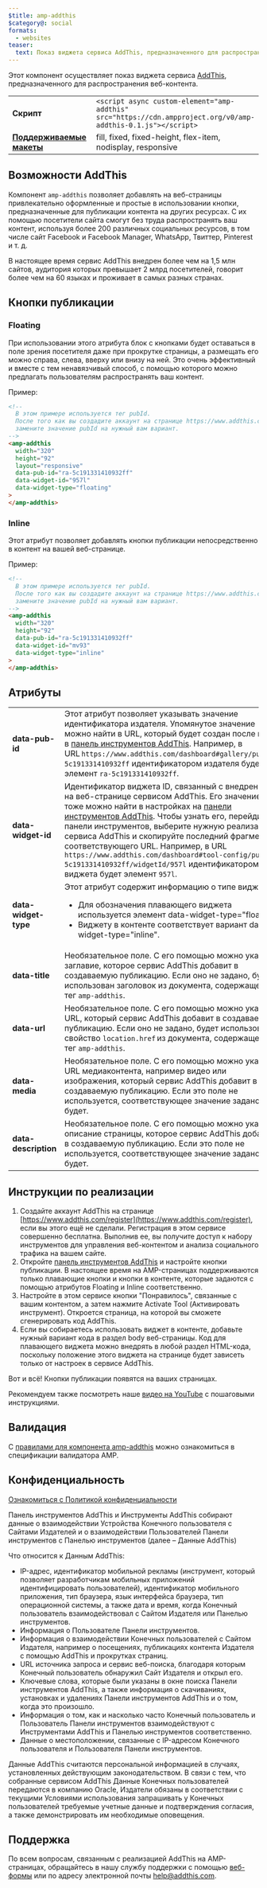 ```yaml
---
$title: amp-addthis
$category@: social
formats:
  - websites
teaser:
  text: Показ виджета сервиса AddThis, предназначенного для распространения веб-контента
---
```


<!--
Copyright 2018 The AMP HTML Authors. All Rights Reserved.

Licensed under the Apache License, Version 2.0 (the "License");
you may not use this file except in compliance with the License.
You may obtain a copy of the License at

      http://www.apache.org/licenses/LICENSE-2.0

Unless required by applicable law or agreed to in writing, software
distributed under the License is distributed on an "AS-IS" BASIS,
WITHOUT WARRANTIES OR CONDITIONS OF ANY KIND, either express or implied.
See the License for the specific language governing permissions and
limitations under the License.
-->

Этот компонент осуществляет показ виджета сервиса [AddThis](https://www.addthis.com), предназначенного для распространения веб-контента.

<table>
  <tr>
    <td width="40%"><strong>Скрипт</strong></td>
    <td><code>&lt;script async custom-element="amp-addthis" src="https://cdn.ampproject.org/v0/amp-addthis-0.1.js"&gt;&lt;/script&gt;</code></td>
  </tr>
  <tr>
    <td class="col-fourty"><strong><a href="../../../documentation/guides-and-tutorials/develop/style_and_layout/control_layout.md">Поддерживаемые макеты</a></strong></td>
    <td>fill, fixed, fixed-height, flex-item, nodisplay, responsive</td>
  </tr>
</table>

## Возможности AddThis <a name="why-addthis"></a>

Компонент `amp-addthis` позволяет добавлять на веб-страницы привлекательно оформленные и простые в использовании кнопки, предназначенные для публикации контента на других ресурсах. С их помощью посетители сайта смогут без труда распространять ваш контент, используя более 200 различных социальных ресурсов, в том числе сайт Facebook и Facebook Manager, WhatsApp, Твиттер, Pinterest и т. д.

В настоящее время сервис AddThis внедрен более чем на 1,5 млн сайтов, аудитория которых превышает 2 млрд посетителей, говорит более чем на 60 языках и проживает в самых разных странах.

## Кнопки публикации <a name="share-buttons"></a>

### Floating <a name="floating"></a>

При использовании этого атрибута блок с кнопками будет оставаться в поле зрения посетителя даже при прокрутке страницы, а размещать его можно справа, слева, вверху или внизу на ней. Это очень эффективный и вместе с тем ненавязчивый способ, с помощью которого можно предлагать пользователям распространять ваш контент.

Пример:

```html
<!--
  В этом примере используется тег pubId.
  После того как вы создадите аккаунт на странице https://www.addthis.com/dashboard,
  замените значение pubId на нужный вам вариант.
-->
<amp-addthis
  width="320"
  height="92"
  layout="responsive"
  data-pub-id="ra-5c191331410932ff"
  data-widget-id="957l"
  data-widget-type="floating"
>
</amp-addthis>
```

### Inline <a name="inline"></a>

Этот атрибут позволяет добавлять кнопки публикации непосредственно в контент на вашей веб-странице.

Пример:

```html
<!--
  В этом примере используется тег pubId.
  После того как вы создадите аккаунт на странице https://www.addthis.com/dashboard,
  замените значение pubId на нужный вам вариант.
-->
<amp-addthis
  width="320"
  height="92"
  data-pub-id="ra-5c191331410932ff"
  data-widget-id="mv93"
  data-widget-type="inline"
>
</amp-addthis>
```

## Атрибуты <a name="attributes"></a>

<table>
  <tr>
    <td width="40%"><strong>data-pub-id</strong></td>
    <td>Этот атрибут позволяет указывать значение идентификатора издателя. Упомянутое значение можно найти в URL, который будет создан после входа в <a href="https://addthis.com/dashboard">панель инструментов AddThis</a>. Например, в URL <code>https://www.addthis.com/dashboard#gallery/pub/ra-5c191331410932ff</code> идентификатором издателя будет элемент <code>ra-5c191331410932ff</code>.</td>
  </tr>
  <tr>
    <td width="40%"><strong>data-widget-id</strong></td>
    <td>Идентификатор виджета ID, связанный с внедренным на веб-странице сервисом AddThis. Его значение тоже можно найти в настройках на <a href="https://addthis.com/dashboard">панели инструментов AddThis</a>. Чтобы узнать его, перейдите к панели инструментов, выберите нужную реализацию сервиса AddThis и скопируйте последний фрагмент соответствующего URL. Например, в URL <code>https://www.addthis.com/dashboard#tool-config/pub/ra-5c191331410932ff/widgetId/957l</code> идентификатором виджета будет элемент <code>957l</code>.</td>
  </tr>
  <tr>
    <td width="40%"><strong>data-widget-type</strong></td>
    <td>Этот атрибут содержит информацию о типе виджета.
      <ul>
        <li>Для обозначения плавающего виджета используется элемент data-widget-type="floating".</li>
        <li>Виджету в контенте соответствует вариант data-widget-type="inline".</li>
      </ul></td>
    </tr>
    <tr>
      <td width="40%"><strong>data-title</strong></td>
      <td>Необязательное поле. С его помощью можно указать заглавие, которое сервис AddThis добавит в создаваемую публикацию. Если оно не задано, будет использован заголовок из документа, содержащего тег <code>amp-addthis</code>.</td>
    </tr>
    <tr>
      <td width="40%"><strong>data-url</strong></td>
      <td>Необязательное поле. С его помощью можно указать URL, который сервис AddThis добавит в создаваемую публикацию. Если оно не задано, будет использовано свойство <code>location.href</code> из документа, содержащего тег <code>amp-addthis</code>.</td>
    </tr>
    <tr>
      <td width="40%"><strong>data-media</strong></td>
      <td>Необязательное поле. С его помощью можно указать URL медиаконтента, например видео или изображения, который сервис AddThis добавит в создаваемую публикацию. Если это поле не используется, соответствующее значение задано не будет.</td>
    </tr>
    <tr>
      <td width="40%"><strong>data-description</strong></td>
      <td>Необязательное поле. С его помощью можно указать описание страницы, которое сервис AddThis добавит в создаваемую публикацию. Если это поле не используется, соответствующее значение задано не будет.</td>
    </tr>
  </table>

## Инструкции по реализации <a name="implementation-documentation"></a>

1. Создайте аккаунт AddThis на странице [https://www.addthis.com/register](https://www.addthis.com/register), если вы этого ещё не сделали. Регистрация в этом сервисе совершенно бесплатна. Выполнив ее, вы получите доступ к набору инструментов для управления веб-контентом и анализа социального трафика на вашем сайте.
1. Откройте [панель инструментов AddThis](https://addthis.com/dashboard) и настройте кнопки публикации. В настоящее время на AMP-страницах поддерживаются только плавающие кнопки и кнопки в контенте, которые задаются с помощью атрибутов Floating и Inline соответственно.
1. Настройте в этом сервисе кнопки "Понравилось", связанные с вашим контентом, а затем нажмите Activate Tool (Активировать инструмент). Откроется страница, на которой вы сможете сгенерировать код AddThis.
1. Если вы собираетесь использовать виджет в контенте, добавьте нужный вариант кода в раздел body веб-страницы. Код для плавающего виджета можно внедрять в любой раздел HTML-кода, поскольку положение этого виджета на странице будет зависеть только от настроек в сервисе AddThis.

Вот и всё! Кнопки публикации появятся на ваших страницах.

Рекомендуем также посмотреть наше [видео на YouTube](https://www.youtube.com/watch?v=BSkuAB4er2o) с пошаговыми инструкциями.
<amp-youtube width="480" height="270" data-videoid="BSkuAB4er2o" layout="responsive"></amp-youtube>

## Валидация <a name="validation"></a>

С [правилами для компонента amp-addthis](https://github.com/ampproject/amphtml/blob/master/extensions/amp-addthis/validator-amp-addthis.protoascii) можно ознакомиться в спецификации валидатора AMP.

## Конфиденциальность <a name="privacy"></a>

[Ознакомиться с Политикой конфиденциальности](http://www.addthis.com/privacy/privacy-policy/)

Панель инструментов AddThis и Инструменты AddThis собирают данные о взаимодействии Устройства Конечного пользователя с Сайтами Издателей и о взаимодействии Пользователей Панели инструментов с Панелью инструментов (далее – Данные AddThis)

Что относится к Данным AddThis:

- IP-адрес, идентификатор мобильной рекламы (инструмент, который позволяет разработчикам мобильных приложений идентифицировать пользователей), идентификатор мобильного приложения, тип браузера, язык интерфейса браузера, тип операционной системы, а также дата и время, когда Конечный пользователь взаимодействовал с Сайтом Издателя или Панелью инструментов.
- Информация о Пользователе Панели инструментов.
- Информация о взаимодействии Конечных пользователей с Сайтом Издателя, например о посещениях, публикациях контента Издателя с помощью AddThis и прокрутках страниц.
- URL источника запроса и сервис веб-поиска, благодаря которым Конечный пользователь обнаружил Сайт Издателя и открыл его.
- Ключевые слова, которые были указаны в окне поиска Панели инструментов AddThis, а также информация о скачиваниях, установках и удалениях Панели инструментов AddThis и о том, когда это произошло.
- Информация о том, как и насколько часто Конечный пользователь и Пользователь Панели инструментов взаимодействуют с Инструментами AddThis и Панелью инструментов соответственно.
- Данные о местоположении, связанные с IP-адресом Конечного пользователя и Пользователя Панели инструментов.

Данные AddThis считаются персональной информацией в случаях, установленных действующим законодательством. В связи с тем, что собранные сервисом AddThis Данные Конечных пользователей передаются в компанию Oracle, Издатели обязаны в соответствии с текущими Условиями использования запрашивать у Конечных пользователей требуемые учетные данные и подтверждения согласия, а также демонстрировать им необходимые оповещения.

## Поддержка <a name="support"></a>

По всем вопросам, связанным с реализацией AddThis на AMP-страницах, обращайтесь в нашу службу поддержки с помощью [веб-формы](https://www.addthis.com/support/) или по адресу электронной почты [help@addthis.com](mailto%3ahelp@addthis.com).
